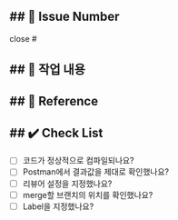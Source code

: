 ## ## 🔗 Issue Number
close #

## ## 📝 작업 내용
## ## 📸 Reference

## ## ✔️ Check List
- [ ] 코드가 정상적으로 컴파일되나요?
- [ ] Postman에서 결과값을 제대로 확인했나요?
- [ ] 리뷰어 설정을 지정했나요?
- [ ] merge할 브랜치의 위치를 확인했나요?
- [ ] Label을 지정했나요?